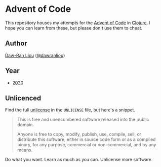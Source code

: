 # Advent of Code

This repository houses my attempts for the [Advent of Code][adventofcode] in
[Clojure][]. I hope you can learn from these, but please don't use them to
cheat.

## Author

[Daw-Ran Liou][author-site] ([@dawranliou][author-twitter])

## Year

- [2020]

## Unlicenced

Find the full [unlicense][] in the `UNLICENSE` file, but here's a snippet.

>This is free and unencumbered software released into the public domain.
>
>Anyone is free to copy, modify, publish, use, compile, sell, or distribute this
>software, either in source code form or as a compiled binary, for any purpose,
>commercial or non-commercial, and by any means.

Do what you want. Learn as much as you can. Unlicense more software.

[unlicense]: https://unlicense.org/
[author-site]: https://dawranliou.com
[author-twitter]: https://twitter.com/dawranliou
[adventofcode]: https://adventofcode.com/
[clojure]: https://clojure.org/
[2020]: 2020/
